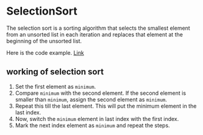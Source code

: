 # SelectionSort

The selection sort is a sorting algorithm that selects the smallest element from an unsorted list in each iteration and replaces that element at the beginning of the unsorted list.

Here is the code example. [Link](/DSA/Sorting/selectionsort.js)

## working of selection sort

1. Set the first element as `minimum`.
2. Compare `minimum` with the second element. If the second element is smaller than `minimum`, assign the second element as `minimum`.
3. Repeat this till the last element. This will put the minimum element in the last index.
4. Now, switch the `minimum` element in last index with the first index.
5. Mark the next index element as `minimum` and repeat the steps.